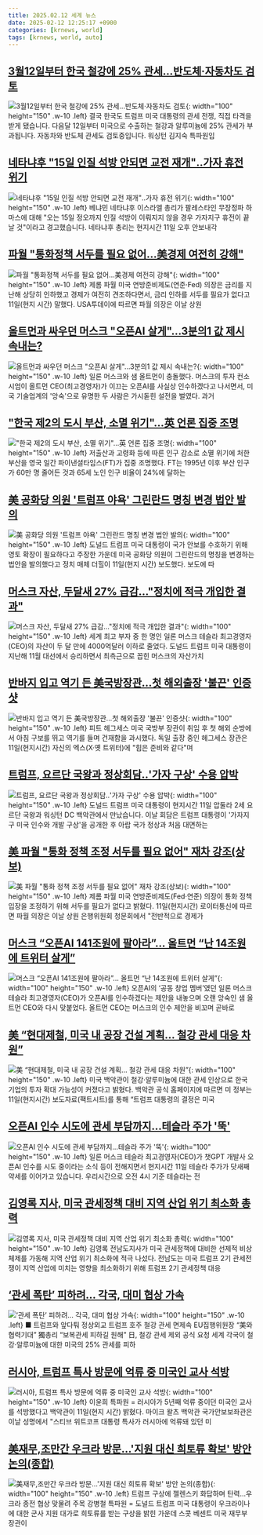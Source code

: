 ```yaml
---
title: 2025.02.12 세계 뉴스
date: 2025-02-12 12:25:17 +0900
categories: [krnews, world]
tags: [krnews, world, auto]
---
```

## [3월12일부터 한국 철강에 25% 관세…반도체·자동차도 검토](https://n.news.naver.com/mnews/article/056/0011891006)

![3월12일부터 한국 철강에 25% 관세…반도체·자동차도 검토](https://mimgnews.pstatic.net/image/origin/056/2025/02/11/11891006.jpg?type=nf220_150){: width="100" height="150" .w-10 .left}
결국 한국도 트럼프 미국 대통령의 관세 전쟁, 직접 타격을 받게 됐습니다. 다음달 12일부터 미국으로 수출하는 철강과 알루미늄에 25% 관세가 부과됩니다. 자동차와 반도체 관세도 검토중입니다. 워싱턴 김지숙 특파원입

## [네타냐후 "15일 인질 석방 안되면 교전 재개"‥가자 휴전 위기](https://n.news.naver.com/mnews/article/214/0001405007)

![네타냐후 "15일 인질 석방 안되면 교전 재개"‥가자 휴전 위기](https://mimgnews.pstatic.net/image/origin/214/2025/02/12/1405007.jpg?type=nf220_150){: width="100" height="150" .w-10 .left}
베냐민 네타냐후 이스라엘 총리가 팔레스타인 무장정파 하마스에 대해 "오는 15일 정오까지 인질 석방이 이뤄지지 않을 경우 가자지구 휴전이 끝날 것"이라고 경고했습니다. 네타냐후 총리는 현지시간 11일 오후 안보내각

## [파월 "통화정책 서두를 필요 없어…美경제 여전히 강해"](https://n.news.naver.com/mnews/article/003/0013061312)

![파월 "통화정책 서두를 필요 없어…美경제 여전히 강해"](https://mimgnews.pstatic.net/image/origin/003/2025/02/12/13061312.jpg?type=nf220_150){: width="100" height="150" .w-10 .left}
제롬 파월 미국 연방준비제도(연준·Fed) 의장은 금리를 지난해 상당히 인하했고 경제가 여전히 견조하다면서, 금리 인하를 서두를 필요가 없다고 11일(현지 시간) 말했다. USA투데이에 따르면 파월 의장은 이날 상원

## [올트먼과 싸우던 머스크 "오픈AI 살게"…3분의1 값 제시 속내는?](https://n.news.naver.com/mnews/article/008/0005151788)

![올트먼과 싸우던 머스크 "오픈AI 살게"…3분의1 값 제시 속내는?](https://mimgnews.pstatic.net/image/origin/008/2025/02/11/5151788.jpg?type=nf220_150){: width="100" height="150" .w-10 .left}
일론 머스크와 샘 올트먼이 충돌했다. 머스크의 투자 컨소시엄이 올트먼 CEO(최고경영자)가 이끄는 오픈AI를 사실상 인수하겠다고 나서면서, 미국 기술업계의 '앙숙'으로 유명한 두 사람은 가시돋힌 설전을 벌였다. 과거

## ["한국 제2의 도시 부산, 소멸 위기"...英 언론 집중 조명](https://n.news.naver.com/mnews/article/052/0002152221)

!["한국 제2의 도시 부산, 소멸 위기"...英 언론 집중 조명](https://mimgnews.pstatic.net/image/origin/052/2025/02/12/2152221.jpg?type=nf220_150){: width="100" height="150" .w-10 .left}
저출산과 고령화 등에 따른 인구 감소로 소멸 위기에 처한 부산을 영국 일간 파이낸셜타임스(FT)가 집중 조명했다. FT는 1995년 이후 부산 인구가 60만 명 줄어든 것과 65세 노인 인구 비율이 24%에 달하는

## [美 공화당 의원 '트럼프 야욕' 그린란드 명칭 변경 법안 발의](https://n.news.naver.com/mnews/article/003/0013062096)

![美 공화당 의원 '트럼프 야욕' 그린란드 명칭 변경 법안 발의](https://mimgnews.pstatic.net/image/origin/003/2025/02/12/13062096.jpg?type=nf220_150){: width="100" height="150" .w-10 .left}
도널드 트럼프 미국 대통령이 국가 안보를 수호하기 위해 영토 확장이 필요하다고 주장한 가운데 미국 공화당 의원이 그린란드의 명칭을 변경하는 법안을 발의했다고 정치 매체 더힐이 11일(현지 시간) 보도했다. 보도에 따

## [머스크 자산, 두달새 27% 급감…"정치에 적극 개입한 결과"](https://n.news.naver.com/mnews/article/025/0003419957)

![머스크 자산, 두달새 27% 급감…"정치에 적극 개입한 결과"](https://mimgnews.pstatic.net/image/origin/025/2025/02/11/3419957.jpg?type=nf220_150){: width="100" height="150" .w-10 .left}
세계 최고 부자 중 한 명인 일론 머스크 테슬라 최고경영자(CEO)의 자산이 두 달 만에 4000억달러 이하로 줄었다. 도널드 트럼프 미국 대통령이 지난해 11월 대선에서 승리하면서 최측근으로 꼽힌 머스크의 자산가치

## [반바지 입고 역기 든 美국방장관…첫 해외출장 '불끈' 인증샷](https://n.news.naver.com/mnews/article/421/0008070765)

![반바지 입고 역기 든 美국방장관…첫 해외출장 '불끈' 인증샷](https://mimgnews.pstatic.net/image/origin/421/2025/02/12/8070765.jpg?type=nf220_150){: width="100" height="150" .w-10 .left}
피트 헤그세스 미국 국방부 장관이 취임 후 첫 해외 순방에서 아침 구보를 뛰고 역기를 들며 건재함을 과시했다. 독일 출장 중인 헤그세스 장관은 11일(현지시간) 자신의 엑스(X·옛 트위터)에 "힘은 준비와 같다"며

## [트럼프, 요르단 국왕과 정상회담‥'가자 구상' 수용 압박](https://n.news.naver.com/mnews/article/214/0001405003)

![트럼프, 요르단 국왕과 정상회담‥'가자 구상' 수용 압박](https://mimgnews.pstatic.net/image/origin/214/2025/02/12/1405003.jpg?type=nf220_150){: width="100" height="150" .w-10 .left}
도널드 트럼프 미국 대통령이 현지시간 11일 압둘라 2세 요르단 국왕과 워싱턴 DC 백악관에서 만났습니다. 이날 회담은 트럼프 대통령이 '가자지구 미국 인수와 개발 구상'을 공개한 후 아랍 국가 정상과 처음 대면하는

## [美 파월 "통화 정책 조정 서두를 필요 없어" 재차 강조(상보)](https://n.news.naver.com/mnews/article/421/0008070251)

![美 파월 "통화 정책 조정 서두를 필요 없어" 재차 강조(상보)](https://mimgnews.pstatic.net/image/origin/421/2025/02/12/8070251.jpg?type=nf220_150){: width="100" height="150" .w-10 .left}
제롬 파월 미국 연방준비제도(Fed·연준) 의장이 통화 정책 입장을 조정하기 위해 서두를 필요가 없다고 밝혔다. 11일(현지시간) 로이터통신에 따르면 파월 의장은 이날 상원 은행위원회 청문회에서 "전반적으로 경제가

## [머스크 “오픈AI 141조원에 팔아라”… 올트먼 “난 14조원에 트위터 살게”](https://n.news.naver.com/mnews/article/020/0003614689)

![머스크 “오픈AI 141조원에 팔아라”… 올트먼 “난 14조원에 트위터 살게”](https://mimgnews.pstatic.net/image/origin/020/2025/02/12/3614689.jpg?type=nf220_150){: width="100" height="150" .w-10 .left}
오픈AI의 ‘공동 창업 멤버’였던 일론 머스크 테슬라 최고경영자(CEO)가 오픈AI를 인수하겠다는 제안을 내놓으며 오랜 앙숙인 샘 올트먼 CEO와 다시 맞붙었다. 올트먼 CEO는 머스크의 인수 제안을 비꼬며 곧바로

## [美 “현대제철, 미국 내 공장 건설 계획… 철강 관세 대응 차원”](https://n.news.naver.com/mnews/article/119/0002922297)

![美 “현대제철, 미국 내 공장 건설 계획… 철강 관세 대응 차원”](https://mimgnews.pstatic.net/image/origin/119/2025/02/12/2922297.jpg?type=nf220_150){: width="100" height="150" .w-10 .left}
미국 백악관이 철강·알루미늄에 대한 관세 인상으로 한국 기업의 투자 확대 가능성이 커졌다고 밝혔다. 백악관 공식 홈페이지에 따르면 미 정부는 11일(현지시간) 보도자료(팩트시트)를 통해 “트럼프 대통령의 결정은 미국

## [오픈AI 인수 시도에 관세 부담까지…테슬라 주가 '뚝'](https://n.news.naver.com/mnews/article/374/0000424930)

![오픈AI 인수 시도에 관세 부담까지…테슬라 주가 '뚝'](https://mimgnews.pstatic.net/image/origin/374/2025/02/12/424930.jpg?type=nf220_150){: width="100" height="150" .w-10 .left}
일론 머스크 테슬라 최고경영자(CEO)가 챗GPT 개발사 오픈AI 인수를 시도 중이라는 소식 등이 전해지면서 현지시간 11일 테슬라 주가가 닷새째 약세를 이어가고 있습니다. 우리시간으로 오전 4시 기준 테슬라는 전

## [김영록 지사, 미국 관세정책 대비 지역 산업 위기 최소화 총력](https://n.news.naver.com/mnews/article/005/0001756625)

![김영록 지사, 미국 관세정책 대비 지역 산업 위기 최소화 총력](https://mimgnews.pstatic.net/image/origin/005/2025/02/11/1756625.jpg?type=nf220_150){: width="100" height="150" .w-10 .left}
김영록 전남도지사가 미국 관세정책에 대비한 선제적 비상체제를 가동해 지역 산업 위기 최소화에 적극 나섰다. 전남도는 미국 트럼프 2기 관세전쟁이 지역 산업에 미치는 영향을 최소화하기 위해 트럼프 2기 관세정책 대응

## [‘관세 폭탄’ 피하려… 각국, 대미 협상 가속](https://n.news.naver.com/mnews/article/021/0002689549)

![‘관세 폭탄’ 피하려… 각국, 대미 협상 가속](https://mimgnews.pstatic.net/image/origin/021/2025/02/12/2689549.jpg?type=nf220_150){: width="100" height="150" .w-10 .left}
■ 트럼프와 앞다퉈 정상외교 트럼프 호주 철강 관세 면제속 EU집행위원장 “美와 협력기대” 獨총리 “보복관세 피하길 원해” 日, 철강 관세 제외 공식 요청 세계 각국이 철강·알루미늄에 대한 미국의 25% 관세를 피하

## [러시아, 트럼프 특사 방문에 억류 중 미국인 교사 석방](https://n.news.naver.com/mnews/article/003/0013061331)

![러시아, 트럼프 특사 방문에 억류 중 미국인 교사 석방](https://mimgnews.pstatic.net/image/origin/003/2025/02/12/13061331.jpg?type=nf220_150){: width="100" height="150" .w-10 .left}
이윤희 특파원 = 러시아가 5년째 억류 중이던 미국인 교사를 석방했다고 백악관이 11일(현지 시간) 밝혔다. 마이크 왈츠 백악관 국가안보보좌관은 이날 성명에서 "스티브 위트코프 대통령 특사가 러시아에 억류돼 있던 미

## [美재무,조만간 우크라 방문…'지원 대신 희토류 확보' 방안 논의(종합)](https://n.news.naver.com/mnews/article/001/0015206738)

![美재무,조만간 우크라 방문…'지원 대신 희토류 확보' 방안 논의(종합)](https://mimgnews.pstatic.net/image/origin/001/2025/02/12/15206738.jpg?type=nf220_150){: width="100" height="150" .w-10 .left}
트럼프 구상에 젤렌스키 화답하며 탄력…우크라 종전 협상 맞물려 주목 강병철 특파원 = 도널드 트럼프 미국 대통령이 우크라이나에 대한 군사 지원 대가로 희토류를 받는 구상을 밝힌 가운데 스콧 베센트 미국 재무부 장관이

